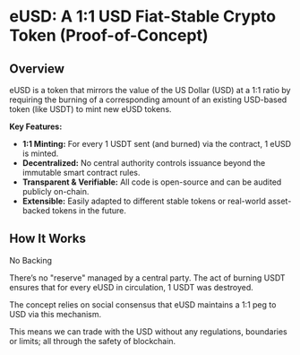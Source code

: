 # eUSD: A 1:1 USD Fiat-Stable Crypto Token (Proof-of-Concept)

## Overview

eUSD is a token that mirrors the value of the US Dollar (USD) at a 1:1 ratio by requiring the burning of a corresponding amount of an existing USD-based token (like USDT) to mint new eUSD tokens.

**Key Features:**
- **1:1 Minting:** For every 1 USDT sent (and burned) via the contract, 1 eUSD is minted.
- **Decentralized:** No central authority controls issuance beyond the immutable smart contract rules.
- **Transparent & Verifiable:** All code is open-source and can be audited publicly on-chain.
- **Extensible:** Easily adapted to different stable tokens or real-world asset-backed tokens in the future.

## How It Works

No Backing

There’s no "reserve" managed by a central party. The act of burning USDT ensures that for every eUSD in circulation, 1 USDT was destroyed.

The concept relies on social consensus that eUSD maintains a 1:1 peg to USD via this mechanism.



This means we can trade with the USD without any regulations, boundaries or limits; all through the safety of blockchain.
